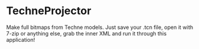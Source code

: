 TechneProjector
===============

Make full bitmaps from Techne models. Just save your .tcn file, open it with 7-zip or anything else, grab the inner XML and run it through this application!
